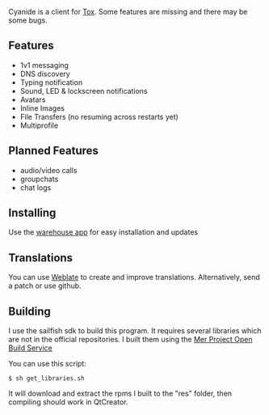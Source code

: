 Cyanide is a client for [Tox](https://tox.im).
Some features are missing and there may be some bugs.

Features
--------

- 1v1 messaging
- DNS discovery
- Typing notification
- Sound, LED & lockscreen notifications
- Avatars
- Inline Images
- File Transfers (no resuming across restarts yet)
- Multiprofile

Planned Features
----------------

- audio/video calls
- groupchats
- chat logs

Installing
----------
Use the [warehouse app](https://openrepos.net/content/basil/warehouse-sailfishos) for easy installation and updates

Translations
------------

You can use [Weblate](https://hosted.weblate.org/projects/cyanide/) to create
and improve translations. Alternatively, send a patch or use github.

Building
--------

I use the sailfish sdk to build this program. It requires several
libraries which are not in the official repositories. I built them
using the [Mer Project Open Build Service](https://build.merproject.org/)

You can use this script:

``
$ sh get_libraries.sh
``

It will download and extract the rpms I built to the "res" folder,
   then compiling should work in QtCreator.

